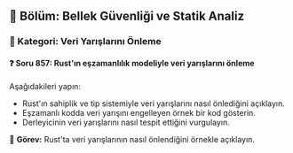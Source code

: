 ## 📘 Bölüm: Bellek Güvenliği ve Statik Analiz
### 🔹 Kategori: Veri Yarışlarını Önleme
#### ❓ Soru 857: Rust'ın eşzamanlılık modeliyle veri yarışlarını önleme

Aşağıdakileri yapın:

- Rust'ın sahiplik ve tip sistemiyle veri yarışlarını nasıl önlediğini açıklayın.
- Eşzamanlı kodda veri yarışını engelleyen örnek bir kod gösterin.
- Derleyicinin veri yarışlarını nasıl tespit ettiğini vurgulayın.

🔧 **Görev:** Rust'ta veri yarışlarının nasıl önlendiğini örnekle açıklayın.
